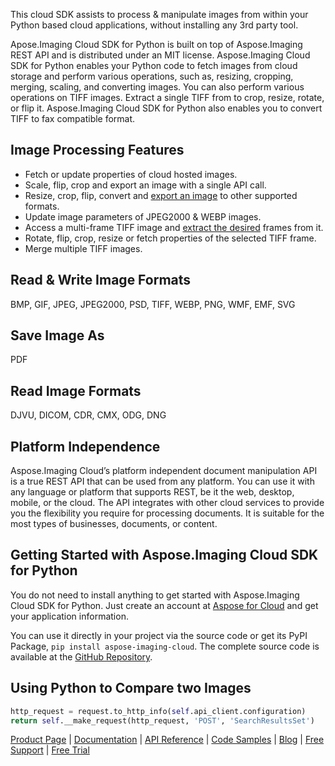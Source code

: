 This cloud SDK assists to process & manipulate images from within your Python based cloud applications, without installing any 3rd party tool.

Apose.Imaging Cloud SDK for Python is built on top of Aspose.Imaging REST API and is distributed under an MIT license. Aspose.Imaging Cloud SDK for Python enables your Python code to fetch images from cloud storage and perform various operations, such as, resizing, cropping, merging, scaling, and converting images. You can also perform various operations on TIFF images. Extract a single TIFF from to crop, resize, rotate, or flip it. Aspose.Imaging Cloud SDK for Python also enables you to convert TIFF to fax compatible format.

## Image Processing Features

- Fetch or update properties of cloud hosted images.
- Scale, flip, crop and export an image with a single API call.
- Resize, crop, flip, convert and [export an image](https://docs.aspose.cloud/display/imagingcloud/Export+Image+to+Another+Format) to other supported formats.
- Update image parameters of JPEG2000 & WEBP images.
- Access a multi-frame TIFF image and [extract the desired](https://docs.aspose.cloud/display/imagingcloud/Extract+Frame+from+a+Multi-Frame+TIFF+Image) frames from it.
- Rotate, flip, crop, resize or fetch properties of the selected TIFF frame.
- Merge multiple TIFF images.

## Read & Write Image Formats

BMP, GIF, JPEG, JPEG2000, PSD, TIFF, WEBP, PNG, WMF, EMF, SVG

## Save Image As

PDF

## Read Image Formats

DJVU, DICOM, CDR, CMX, ODG, DNG

## Platform Independence

Aspose.Imaging Cloud’s platform independent document manipulation API is a true REST API that can be used from any platform. You can use it with any language or platform that supports REST, be it the web, desktop, mobile, or the cloud. The API integrates with other cloud services to provide you the flexibility you require for processing documents. It is suitable for the most types of businesses, documents, or content.

## Getting Started with Aspose.Imaging Cloud SDK for Python

You do not need to install anything to get started with Aspose.Imaging Cloud SDK for Python. Just create an account at [Aspose for Cloud](https://dashboard.aspose.cloud/#/apps) and get your application information.

You can use it directly in your project via the source code or get its PyPI Package, `pip install aspose-imaging-cloud`. The complete source code is available at the [GitHub Repository](https://github.com/aspose-imaging-cloud/aspose-imaging-cloud-python).

## Using Python to Compare two Images

```python
http_request = request.to_http_info(self.api_client.configuration)
return self.__make_request(http_request, 'POST', 'SearchResultsSet')
```

[Product Page](https://products.aspose.cloud/imaging/python) | [Documentation](https://docs.aspose.cloud/display/imagingcloud/Home) | [API Reference](https://apireference.aspose.cloud/imaging/) | [Code Samples](https://github.com/aspose-imaging-cloud/aspose-imaging-cloud-python) | [Blog](https://blog.aspose.cloud/category/imaging/) | [Free Support](https://forum.aspose.cloud/c/imaging) | [Free Trial](https://dashboard.aspose.cloud/#/apps)